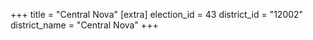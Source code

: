 +++
title = "Central Nova"
[extra]
election_id = 43
district_id = "12002"
district_name = "Central Nova"
+++
